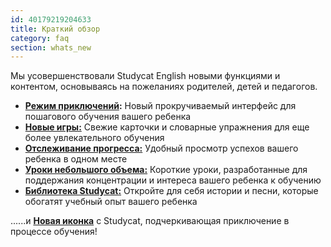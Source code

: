 ```yaml
---
id: 40179219204633
title: Краткий обзор
category: faq
section: whats_new
---
```

Мы усовершенствовали Studycat English новыми функциями и контентом, основываясь на пожеланиях родителей, детей и педагогов.

- **[Режим приключений](https://help.studycat.com/hc/en-us/articles/40395054430233):** Новый прокручиваемый интерфейс для пошагового обучения вашего ребенка
- [**Новые игры:**](https://help.studycat.com/hc/en-us/articles/40396868059161) Свежие карточки и словарные упражнения для еще более увлекательного обучения
- [**Отслеживание прогресса:**](https://help.studycat.com/hc/en-us/articles/40392093954585) Удобный просмотр успехов вашего ребенка в одном месте
- [**Уроки небольшого объема:**](https://help.studycat.com/hc/en-us/articles/40395054430233) Короткие уроки, разработанные для поддержания концентрации и интереса вашего ребенка к обучению
- [**Библиотека Studycat:**](https://help.studycat.com/hc/en-us/articles/40392018677401) Откройте для себя истории и песни, которые обогатят учебный опыт вашего ребенка

......и [**Новая иконка**](https://help.studycat.com/hc/en-us/articles/40378210072217) с Studycat, подчеркивающая приключение в процессе обучения!

